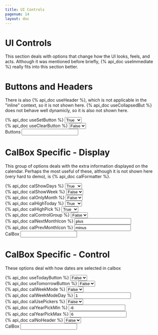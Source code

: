 ```yaml
---
title: UI Controls
pagenum: 14
layout: doc
---
```


# UI Controls
This section deals with options that change how the UI looks, feels, and 
acts. Although it was mentioned before briefly, {% api_doc useImmediate %}
really fits into this section better.

# Buttons and Headers

There is also {% api_doc useHeader %}, which is not applicable in the 
"inline" context, so it is not shown here. {% api_doc useCollapsedBut %} does
not behave well dynamicly, so it is also not shown here.

<div class="ui-field-contain">
	<label for="cal1b">{% api_doc useSetButton %}</label>
	<select id="cal1b" data-link="cal1" data-opt="useSetButton" data-role="flipswitch" class="demopick"><option value="false">False</option><option value="true" selected="selected">True</option></select>
</div>
<div class="ui-field-contain">
	<label for="cal1c">{% api_doc useClearButton %}</label>
	<select id="cal1c" data-link="cal1" data-opt="useClearButton" data-role="flipswitch" class="demopick"><option value="false">False</option><option value="true">True</option></select>
</div>
<div class="ui-field-contain">
	<label for="cal1">Buttons</label>
	<input type="text" id="cal1" data-role="datebox" data-options='{"mode":"datebox", "useInline":true, "hideInput":true}'>
</div>

# CalBox Specific - Display

This group of options deals with the extra information displayed on the 
calendar. Perhaps the most useful of these, although it is not shown here (very hard to demo), is {% api_doc calFormatter %}.

<div class="ui-field-contain">
	<label for="cal2a">{% api_doc calShowDays %}</label>
	<select id="cal2a" data-link="cal2" data-opt="calShowDays" data-role="flipswitch" class="demopick"><option value="false">False</option><option value="true" selected="selected">True</option></select>
</div>
<div class="ui-field-contain">
	<label for="cal2b">{% api_doc calShowWeek %}</label>
	<select id="cal2b" data-link="cal2" data-opt="calShowWeek" data-role="flipswitch" class="demopick"><option value="false">False</option><option value="true">True</option></select>
</div>
<div class="ui-field-contain">
	<label for="cal2c">{% api_doc calOnlyMonth %}</label>
	<select id="cal2c" data-link="cal2" data-opt="calOnlyMonth" data-role="flipswitch" class="demopick"><option value="false">False</option><option value="true">True</option></select>
</div>
<div class="ui-field-contain">
	<label for="cal2d">{% api_doc calHighToday %}</label>
	<select id="cal2d" data-link="cal2" data-opt="calHighToday" data-role="flipswitch" class="demopick"><option value="false">False</option><option value="true" selected="selected">True</option></select>
</div>
<div class="ui-field-contain">
	<label for="cal2e">{% api_doc calHighPick %}</label>
	<select id="cal2e" data-link="cal2" data-opt="calHighPick" data-role="flipswitch" class="demopick"><option value="false">False</option><option value="true" selected="selected">True</option></select>
</div>
<div class="ui-field-contain">
	<label for="cal2g">{% api_doc calControlGroup %}</label>
	<select id="cal2g" data-link="cal2" data-opt="calControlGroup" data-role="flipswitch" class="demopick"><option value="false">False</option><option value="true">True</option></select>
</div>
<div class="ui-field-contain">
	<label for="cal2h">{% api_doc calNextMonthIcon %}</label>
	<input id="cal2h" data-link="cal2" data-opt="calNextMonthIcon" type="text" value="plus" class="demopick">
</div>
<div class="ui-field-contain">
	<label for="cal2i">{% api_doc calPrevMonthIcon %}</label>
	<input id="cal2i" data-link="cal2" data-opt="calPrevMonthIcon" type="text" value="minus" class="demopick">
</div>
<div class="ui-field-contain">
	<label for="cal2">CalBox</label>
	<input type="text" id="cal2" data-role="datebox" data-options='{"mode":"calbox", "useInline":true, "hideInput":true}'>
</div>

# CalBox Specific - Control

These options deal with how dates are selected in calbox

<div class="ui-field-contain">
	<label for="cal3a">{% api_doc useTodayButton %}</label>
	<select id="cal3a" data-link="cal3" data-opt="useTodayButton" data-role="flipswitch" class="demopick"><option value="false">False</option><option value="true">True</option></select>
</div>
<div class="ui-field-contain">
	<label for="cal3h">{% api_doc useTomorrowButton %}</label>
	<select id="cal3h" data-link="cal3" data-opt="useTomorrowButton" data-role="flipswitch" class="demopick"><option value="false">False</option><option value="true">True</option></select>
</div>
<div class="ui-field-contain">
	<label for="cal3b">{% api_doc calWeekMode %}</label>
	<select id="cal3b" data-link="cal3" data-opt="calWeekMode" data-role="flipswitch" class="demopick"><option value="false">False</option><option value="true">True</option></select>
</div>
<div class="ui-field-contain">
	<label for="cal3c">{% api_doc calWeekModeDay %}</label>
	<input id="cal3c" data-link="cal3" data-opt="calWeekModeDay" type="text" value="1" class="demopick">
</div>
<div class="ui-field-contain">
	<label for="cal3d">{% api_doc calUsePickers %}</label>
	<select id="cal3d" data-link="cal3" data-opt="calUsePickers" data-role="flipswitch" class="demopick"><option value="false">False</option><option value="true">True</option></select>
</div>
<div class="ui-field-contain">
	<label for="cal3e">{% api_doc calYearPickMin %}</label>
	<input id="cal3e" data-link="cal3" data-opt="calYearPickMin" type="text" value="-6" class="demopick">
</div>
<div class="ui-field-contain">
	<label for="cal3f">{% api_doc calYearPickMax %}</label>
	<input id="cal3f" data-link="cal3" data-opt="calYearPickMax" type="text" value="6" class="demopick">
</div>
<div class="ui-field-contain">
	<label for="cal3g">{% api_doc calNoHeader %}</label>
	<select id="cal3g" data-link="cal3" data-opt="calNoHeader" data-role="flipswitch" class="demopick"><option value="false">False</option><option value="true">True</option></select>
</div>
<div class="ui-field-contain">
	<label for="cal3">CalBox</label>
	<input type="text" id="cal3" data-role="datebox" data-options='{"mode":"calbox", "useInline": true, "hideInput":true }'>
</div>
